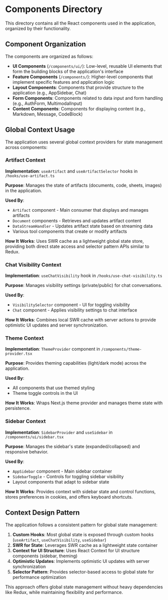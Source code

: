 # Components Directory

This directory contains all the React components used in the application, organized by their functionality.

## Component Organization

The components are organized as follows:

- **UI Components** (`/components/ui/`): Low-level, reusable UI elements that form the building blocks of the application's interface
- **Feature Components** (`/components/`): Higher-level components that implement specific features and application logic
- **Layout Components**: Components that provide structure to the application (e.g., AppSidebar, Chat)
- **Form Components**: Components related to data input and form handling (e.g., AuthForm, MultimodalInput)
- **Content Components**: Components for displaying content (e.g., Markdown, Message, CodeBlock)

## Global Context Usage

The application uses several global context providers for state management across components:

### Artifact Context

**Implementation**: `useArtifact` and `useArtifactSelector` hooks in `/hooks/use-artifact.ts`

**Purpose**: Manages the state of artifacts (documents, code, sheets, images) in the application.

**Used By**:
- `Artifact` component - Main consumer that displays and manages artifacts
- `Document` components - Retrieves and updates artifact content
- `DataStreamHandler` - Updates artifact state based on streaming data
- Various tool components that create or modify artifacts

**How It Works**: Uses SWR cache as a lightweight global state store, providing both direct state access and selector pattern APIs similar to Redux.

### Chat Visibility Context

**Implementation**: `useChatVisibility` hook in `/hooks/use-chat-visibility.ts`

**Purpose**: Manages visibility settings (private/public) for chat conversations.

**Used By**:
- `VisibilitySelector` component - UI for toggling visibility
- `Chat` component - Applies visibility settings to chat interface

**How It Works**: Combines local SWR cache with server actions to provide optimistic UI updates and server synchronization.

### Theme Context

**Implementation**: `ThemeProvider` component in `/components/theme-provider.tsx`

**Purpose**: Provides theming capabilities (light/dark mode) across the application.

**Used By**:
- All components that use themed styling
- Theme toggle controls in the UI

**How It Works**: Wraps Next.js theme provider and manages theme state with persistence.

### Sidebar Context

**Implementation**: `SidebarProvider` and `useSidebar` in `/components/ui/sidebar.tsx`

**Purpose**: Manages the sidebar's state (expanded/collapsed) and responsive behavior.

**Used By**:
- `AppSidebar` component - Main sidebar container
- `SidebarToggle` - Controls for toggling sidebar visibility
- Layout components that adapt to sidebar state

**How It Works**: Provides context with sidebar state and control functions, stores preferences in cookies, and offers keyboard shortcuts.

## Context Design Pattern

The application follows a consistent pattern for global state management:

1. **Custom Hooks**: Most global state is exposed through custom hooks (`useArtifact`, `useChatVisibility`, `useSidebar`)
2. **SWR for State**: Leverages SWR cache as a lightweight state container
3. **Context for UI Structure**: Uses React Context for UI structure components (sidebar, theming)
4. **Optimistic Updates**: Implements optimistic UI updates with server synchronization
5. **Selector Pattern**: Provides selector-based access to global state for performance optimization

This approach offers global state management without heavy dependencies like Redux, while maintaining flexibility and performance. 